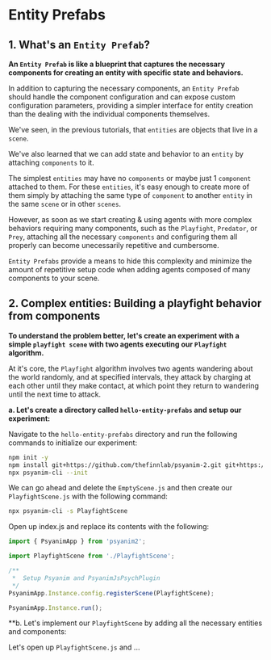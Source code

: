 # Entity Prefabs

## 1. What's an `Entity Prefab`?

**An `Entity Prefab` is like a blueprint that captures the necessary components for creating an entity with specific state and behaviors.**

In addition to capturing the necessary components, an `Entity Prefab` should handle the component configuration and can expose custom configuration parameters, providing a simpler interface for entity creation than the dealing with the individual components themselves.

We've seen, in the previous tutorials, that `entities` are objects that live in a `scene`.

We've also learned that we can add state and behavior to an `entity` by attaching `components` to it.

The simplest `entities` may have no `components` or maybe just 1 `component` attached to them.  For these `entities`, it's easy enough to create more of them simply by attaching the same type of `component` to another `entity` in the same `scene` or in other `scenes`.

However, as soon as we start creating & using agents with more complex behaviors requiring many components, such as the `Playfight`, `Predator`, or `Prey`, attaching all the necessary `components` and configuring them all properly can become unecessarily repetitive and cumbersome.

`Entity Prefabs` provide a means to hide this complexity and minimize the amount of repetitive setup code when adding agents composed of many components to your scene. 

## 2. Complex entities: Building a playfight behavior from components

**To understand the problem better, let's create an experiment with a simple `playfight scene` with two agents executing our `Playfight` algorithm.**

At it's core, the `Playfight` algorithm involves two agents wandering about the world randomly, and at specified intervals, they attack by charging at each other until they make contact, at which point they return to wandering until the next time to attack.

**a. Let's create a directory called `hello-entity-prefabs` and setup our experiment:**

Navigate to the `hello-entity-prefabs` directory and run the following commands to initialize our experiment:

```bash
npm init -y
npm install git+https://github.com/thefinnlab/psyanim-2.git git+https://github.com/thefinnlab/psyanim-cli.git
npx psyanim-cli --init
```

We can go ahead and delete the `EmptyScene.js` and then create our `PlayfightScene.js` with the following command:

```bash
npx psyanim-cli -s PlayfightScene
```

Open up index.js and replace its contents with the following:

```js
import { PsyanimApp } from 'psyanim2';

import PlayfightScene from './PlayfightScene';

/**
 *  Setup Psyanim and PsyanimJsPsychPlugin
 */
PsyanimApp.Instance.config.registerScene(PlayfightScene);

PsyanimApp.Instance.run();
```

**b. Let's implement our `PlayfightScene` by adding all the necessary entities and components:

Let's open up `PlayfightScene.js` and ...